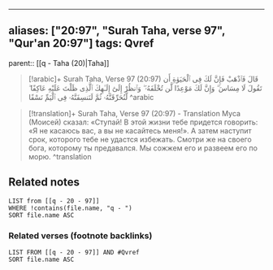
---
aliases: ["20:97", "Surah Taha, verse 97", "Qur'an 20:97"]
tags: Qvref
---

parent:: [[q - Taha (20)|Taha]]

> [!arabic]+ Surah Taha, Verse 97 (20:97)
> <span class="quran-arabic">قَالَ فَٱذْهَبْ فَإِنَّ لَكَ فِى ٱلْحَيَوٰةِ أَن تَقُولَ لَا مِسَاسَ ۖ وَإِنَّ لَكَ مَوْعِدًا لَّن تُخْلَفَهُۥ ۖ وَٱنظُرْ إِلَىٰٓ إِلَـٰهِكَ ٱلَّذِى ظَلْتَ عَلَيْهِ عَاكِفًا ۖ لَّنُحَرِّقَنَّهُۥ ثُمَّ لَنَنسِفَنَّهُۥ فِى ٱلْيَمِّ نَسْفًا</span>
^arabic

> [!translation]+ Surah Taha, Verse 97 (20:97) - Translation
> Муса (Моисей) сказал: «Ступай! В этой жизни тебе придется говорить: «Я не касаюсь вас, а вы не касайтесь меня!». А затем наступит срок, которого тебе не удастся избежать. Смотри же на своего бога, которому ты предавался. Мы сожжем его и развеем его по морю.
^translation



## Related notes
```dataview
LIST from [[q - 20 - 97]]
WHERE !contains(file.name, "q - ")
SORT file.name ASC
```

### Related verses (footnote backlinks)
```dataview
LIST FROM [[q - 20 - 97]] AND #Qvref
SORT file.name ASC
```

